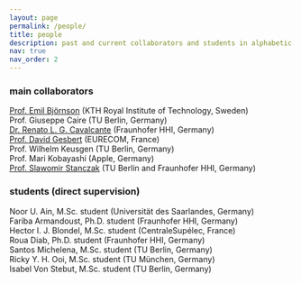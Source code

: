 ```yaml
---
layout: page
permalink: /people/
title: people
description: past and current collaborators and students in alphabetic order
nav: true
nav_order: 2
---
```


### main collaborators
<a href='https://ebjornson.com/research/'> Prof. Emil Björnson</a> (KTH Royal Institute of Technology, Sweden)  
Prof. Giuseppe Caire (TU Berlin, Germany)  
<a href='https://sites.google.com/site/renatoresearch/'> Dr. Renato L. G. Cavalcante</a> (Fraunhofer HHI, Germany)    
<a href='https://www.eurecom.fr/en/people/gesbert-david'>Prof. David Gesbert</a> (EURECOM, France)  
Prof. Wilhelm Keusgen (TU Berlin, Germany)    
Prof. Mari Kobayashi (Apple, Germany)   
<a href='https://www.tu.berlin/en/netit/prof-dr-ing-slawomir-stanczak'>Prof. Slawomir Stanczak</a> (TU Berlin and Fraunhofer HHI, Germany)

### students (direct supervision)
Noor U. Ain, M.Sc. student (Universität des Saarlandes, Germany)  
Fariba Armandoust, Ph.D. student (Fraunhofer HHI, Germany)  
Hector I. J. Blondel, M.Sc. student (CentraleSupélec, France)   
Roua Diab, Ph.D. student (Fraunhofer HHI, Germany)   
Santos Michelena, M.Sc. student (TU Berlin, Germany)    
Ricky Y. H. Ooi, M.Sc. student (TU München, Germany)    
Isabel Von Stebut, M.Sc. student (TU Berlin, Germany)    






